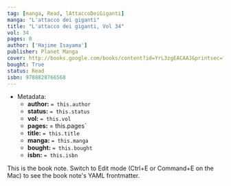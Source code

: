 ```yaml
---
tag: [manga, Read, lAttaccoDeiGiganti]
manga: "L'attacco dei giganti"
title: "L'attacco dei giganti, Vol 34"
vol: 34
pages: 0
author: ['Hajime Isayama']
publisher: Planet Manga
cover: http://books.google.com/books/content?id=YrL3zgEACAAJ&printsec=frontcover&img=1&zoom=1&source=gbs_api
bought: True
status: Read
isbn: 9788828766568
---
```


- Metadata:
    - **author:** `= this.author`
    - **status:** `= this.status`
    - **vol:** `= this.vol`
    - **pages:** = this.pages`
    - **title:** `= this.title`
    - **manga:** `= this.manga`
    - **bought:** `= this.bought`
    - **isbn:** `= this.isbn`


This is the book note. Switch to Edit mode (Ctrl+E or Command+E on the Mac) to see the book note's YAML frontmatter.